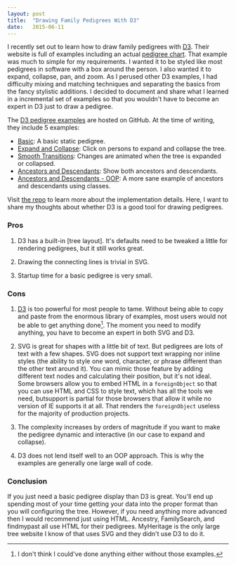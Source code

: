 ```yaml
---
layout: post
title:  "Drawing Family Pedigrees With D3"
date:   2015-06-11
---
```


I recently set out to learn how to draw family pedigrees with [D3][d3]. Their
website is full of examples including an actual [pedigree chart][d3-pedigree-example].
That example was much to simple for my requirements. I wanted it to be styled
like most pedigrees in software with a box around the person. I also wanted it
to expand, collapse, pan, and zoom. As I perused other D3 examples, I had difficulty 
mixing and matching techniques and separating the basics from the fancy stylistic 
additions. I decided to document and share what I learned in a incremental set 
of examples so that you wouldn't have to become an expert in D3 just to draw a pedigree.

The [D3 pedigree examples][my-pedigree-examples] are hosted on GitHub. At the time
of writing, they include 5 examples:

* [Basic](http://justincy.github.io/d3-pedigree-examples/basic.html): A basic static pedigree.
* [Expand and Collapse](http://justincy.github.io/d3-pedigree-examples/expandable.html): Click on persons to expand and collapse the tree.
* [Smooth Transitions](http://justincy.github.io/d3-pedigree-examples/transitions.html): Changes are animated when the tree is expanded or collapsed.
* [Ancestors and Descendants](http://justincy.github.io/d3-pedigree-examples/descendants.html): Show both ancestors and descendants.
* [Ancestors and Descendants - OOP](http://justincy.github.io/d3-pedigree-examples/descendants-oop.html): A more sane example of ancestors and descendants using classes.

Visit [the repo][my-pedigree-examples] to learn more about the implementation details.
Here, I want to share my thoughts about whether D3 is a good tool for drawing pedigrees.

### Pros

1. D3 has a built-in [tree layout]. It's defaults need to be tweaked a little for
rendering pedigrees, but it still works great.

2. Drawing the connecting lines is trivial in SVG.

3. Startup time for a basic pedigree is very small.

### Cons

1. [D3][d3] is too powerful for most people
to tame. Without being able to copy and paste from the enormous library of examples,
most users would not be able to get anything done[^1]. The moment you need to modify
anything, you have to become an expert in both SVG and D3.

2. SVG is great for shapes with a little bit of text. But pedigrees are lots of
text with a few shapes. SVG does not support text wrapping nor inline styles (the
ability to style one word, character, or phrase different than the other text
around it). You can mimic those feature by adding different text nodes and calculating
their position, but it's not ideal. Some browsers allow you to embed HTML in a 
`foreignObject` so that you can use HTML and CSS to style text, which has all 
the tools we need, butsupport is partial for those browsers that allow it while
no version of IE supports it at all. That renders the `foreignObject` useless 
for the majority of production projects.

3. The complexity increases by orders of magnitude if you want to make the pedigree
dynamic and interactive (in our case to expand and collapse).

4. D3 does not lend itself well to an OOP approach. This is why the examples are 
generally one large wall of code.

### Conclusion

If you just need a basic pedigree display than D3 is great. You'll end up spending
most of your time getting your data into the proper format than you will configuring
the tree. However, if you need anything more advanced then I would recommend just
using HTML. Ancestry, FamilySearch, and findmypast all use HTML for their pedigrees.
MyHeritage is the only large tree website I know of that uses SVG and they didn't
use D3 to do it.

[d3]: http://d3js.org/
[d3-pedigree-example]: http://bl.ocks.org/mbostock/2966094
[my-pedigree-examples]: https://github.com/justincy/d3-pedigree-examples

[^1]: I don't think I could've done anything either without those examples.